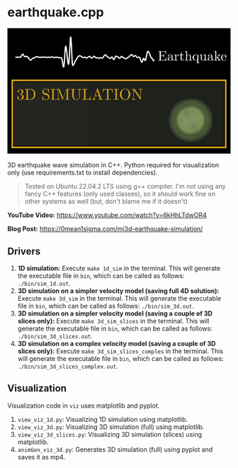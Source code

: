 # earthquake.cpp

![](Thumbnail.png)

3D earthquake wave simulation in C++. Python required for visualization only (use requirements.txt to install dependencies). 

> Tested on Ubuntu 22.04.2 LTS using g++ compiler. I'm not using any fancy C++ features (only used classes), so it should work fine on other systems as well (but, don't blame me if it doesn't)

**YouTube Video:** https://www.youtube.com/watch?v=6kHhLTdwOR4

**Blog Post:** https://0mean1sigma.com/mi3d-earthquake-simulation/

## Drivers

1. **1D simulation:** Execute `make 1d_sim` in the terminal. This will generate the executable file in `bin`, which can be called as follows: `./bin/sim_1d.out`.
2. **3D simulation on a simpler velocity model (saving full 4D solution):** Execute `make 3d_sim` in the terminal. This will generate the executable file in `bin`, which can be called as follows: `./bin/sim_3d.out`.
3. **3D simulation on a simpler velocity model (saving a couple of 3D slices only):** Execute `make 3d_sim_slices` in the terminal. This will generate the executable file in `bin`, which can be called as follows: `./bin/sim_3d_slices.out`.
4. **3D simulation on a complex velocity model (saving a couple of 3D slices only):** Execute `make 3d_sim_slices_comples` in the terminal. This will generate the executable file in `bin`, which can be called as follows: `./bin/sim_3d_slices_complex.out`.

## Visualization

Visualization code in `viz` uses matplotlib and pyplot.

1. `view_viz_1d.py`: Visualizing 1D simulation using matplotlib.
2. `view_viz_3d.py`: Visualizing 3D simulation (full) using matplotlib.
3. `view_viz_3d_slices.py`: Visualizing 3D simulation (slices) using matplotlib.
4. `animGen_viz_3d.py`: Generates 3D simulation (full) using pyplot and saves it as mp4.